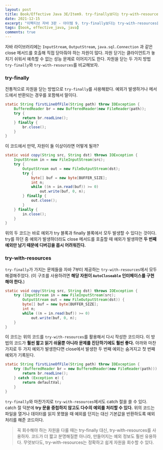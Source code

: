 ```yaml
---
layout: post
title: Book/Effective Java 3E/Item9. try-finally보다는 try-with-resources를 사용하라
date: 2021-12-15
excerpt: "이펙티브 자바 3판 - 아이템 9. try-finally보다는 try-with-resources를 사용하라"
tags: [book, effective_java, java]
comments: true
---
```


자바 라이브러리에는 `InputStream`, `OutputStream`, `java.sql.Connection` 과 같은
close 메서드를 호출해 직접 닫아줘야 하는 자원이 많다.
자원 닫기는 클라이언트가 놓치기 쉬워서 예측할 수 없는 성능 문제로 이어지기도 한다.
자원을 닫는 두 가지 방법 `try-finally`와 `try-with-resources`를 비교해보자.

### try-finally
전통적으로 자원을 닫는 방법으로 `try-finally`를 사용해왔다.
예외가 발생하거나 메서드에서 반환되는 경우를 포함해서 말이다.
```java
static String firstLineOfFile(String path) throw IOException {
    BufferedReader br = new BufferedReader(new FileReader(path));
    try {
        return br.readLine();
    } finally {
        br.close();
    }
}
```

이 코드에서 만약, 자원이 둘 이상이라면 어떻게 될까?

```java
static void copy(String src, String dst) throws IOException {
	InputStream in = new FileInputStream(src);
	try {
		OutputStream out = new FileOutputStream(dst);
		try {
			byte[] buf = new byte[BUFFER_SIZE];
			int n;
			while ((n = in.read(buf)) >= 0)
			    out.write(buf, 0, n);
		} finally {
			out.close();
		}
	} finally {
		in.close();
	}
}
```

위의 두 코드는 바로 예외가 try 블록과 finally 블록에서 모두 발생할 수 있다는 것이다.
try를 하던 중 예외가 발생하더라도 close 메서드를 호출할 때 예외가 발생하면
**두 번째 예외만 남기 때문에 디버깅을 몹시 어려워진다.**

### try-with-resources
`try-finally`가 가지는 문제들을 자바 7부터 제공하는 `try-with-resources`에서 모두 해결해주었다.
(이 구조를 사용하려면 **해당 자원이 `AutoCloseable` 인터페이스를 구현해야 한다.**)
```java
static void copy(String src, String dst) throws IOException {
	try (InputStream in = new FileInputStream(src);
		OutputStream out = new FileOutputStream(dst)) {
		byte[] buf = new byte[BUFFER_SIZE];
		int n;
		while ((n = in.read(buf)) >= 0)
		    out.write(buf, 0, n);
	}
}
```

이 코드는 위의 코드를 `try-with-resources`를 활용해서 다시 작성한 코드이다.
이 방법의 코드가 **훨씬 짧고 읽기 쉬울뿐 아니라 문제를 진단하기에도 훨씬 좋다.**
아까와 마찬가지로 두 가지 예외가 발생한다면 close에서 발생한 두 번째 예외는 숨겨지고
첫 번째 예외가 기록된다.

```java
static String firstLineOfFile(String path) throw IOException {
    try (BufferedReader br = new BufferedReader(new FileReader(path))) {
        return br.readLine();
    } catch (Exception e) {
        return defaultVal;
    }
}
```
`try-finally`와 마찬가지로 `try-with-resources`에서도 catch 절을 쓸 수 있다.
catch 절 덕분에 **try 문을 중첩하지 않고도 다수의 예외를 처리할 수 있다.**
위의 코드는 파일을 열거나 데이터를 읽지 못했을 때 예외를 던지는 대신 기본값을 반환하도록 예외처리를 해준 코드이다.

> 꼭 회수해야 하는 자원을 다룰 때는 try-finally 대신, try-with-resources를 사용하자.
> 코드가 더 짧고 분명해질뿐 아니라, 만들어지는 예외 정보도 훨씬 유용하다.
> 무엇보다도, try-with-resources는 정확하고 쉽게 자원을 회수할 수 있다.
